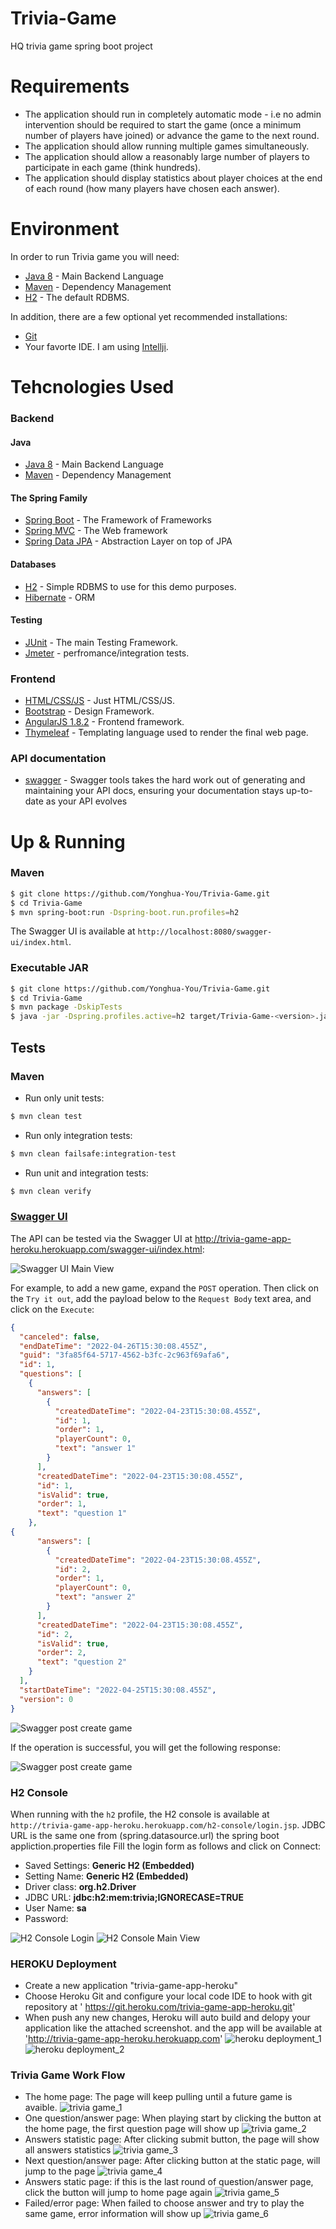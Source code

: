 # Trivia-Game
HQ trivia game spring boot project
# Requirements
- The application should run in completely automatic mode - i.e no admin intervention should be required to start the game (once a minimum number of players have joined) or advance the game to the next round.
- The application should allow running multiple games simultaneously.
- The application should allow a reasonably large number of players to participate in each game (think hundreds).
- The application should display statistics about player choices at the end of each round (how many players have chosen each answer).

# Environment

In order to run Trivia game you will need:

* [Java 8](http://www.oracle.com/technetwork/java/javase/overview/java8-2100321.html) - Main Backend Language
* [Maven](https://maven.apache.org/) - Dependency Management
* [H2](https://www.h2database.com/html/main.html) - The default RDBMS.

In addition, there are a few optional yet recommended installations:

* [Git](https://git-scm.com)
* Your favorte IDE. I am using [Intellji](https://www.jetbrains.com/idea/).

# Tehcnologies Used

### Backend

#### Java

* [Java 8](http://www.oracle.com/technetwork/java/javase/overview/java8-2100321.html) - Main Backend Language
* [Maven](https://maven.apache.org/) - Dependency Management

#### The Spring Family

* [Spring Boot](https://projects.spring.io/spring-boot/) - The Framework of Frameworks
* [Spring MVC](https://docs.spring.io/spring/docs/current/spring-framework-reference/web.html) - The Web framework
* [Spring Data JPA](https://docs.spring.io/spring-data/jpa/docs/current/reference/html/) - Abstraction Layer on top of JPA

#### Databases

* [H2](http://www.h2database.com/html/main.html) - Simple RDBMS to use for this demo purposes.
* [Hibernate](http://findbugs.sourceforge.net) - ORM

#### Testing

* [JUnit](http://junit.org/junit5/) - The main Testing Framework.
* [Jmeter](https://jmeter.apache.org) - perfromance/integration tests.


### Frontend

* [HTML/CSS/JS](https://en.wikipedia.org/wiki/HTML) - Just HTML/CSS/JS. 
* [Bootstrap](http://getbootstrap.com/2.3.2/) - Design Framework.
* [AngularJS 1.8.2](https://angularjs.org) - Frontend framework.
* [Thymeleaf](http://www.thymeleaf.org) - Templating language used to render the final web page.

### API documentation
* [swagger](https://swagger.io/tools/swagger-ui/) - Swagger tools takes the hard work out of generating and maintaining your API docs, ensuring your documentation stays up-to-date as your API evolves


# Up & Running
### Maven
```bash
$ git clone https://github.com/Yonghua-You/Trivia-Game.git
$ cd Trivia-Game
$ mvn spring-boot:run -Dspring-boot.run.profiles=h2
```
The Swagger UI is available at `http://localhost:8080/swagger-ui/index.html`.

### Executable JAR
```bash
$ git clone https://github.com/Yonghua-You/Trivia-Game.git
$ cd Trivia-Game
$ mvn package -DskipTests
$ java -jar -Dspring.profiles.active=h2 target/Trivia-Game-<version>.jar
```

## Tests
### Maven
* Run only unit tests:
```bash
$ mvn clean test
```
* Run only integration tests:
```bash
$ mvn clean failsafe:integration-test
```
* Run unit and integration tests:
```bash
$ mvn clean verify
```
### [Swagger UI](http://trivia-game-app-heroku.herokuapp.com/swagger-ui/index.html)

The API can be tested via the Swagger UI at http://trivia-game-app-heroku.herokuapp.com/swagger-ui/index.html:

![Swagger UI Main View](/readme/swagger_main_view.png)

For example, to add a new game, expand the `POST` operation. Then click on the `Try it out`, add the payload below to the `Request Body` text area, and click on the `Execute`:
```json
{
  "canceled": false,
  "endDateTime": "2022-04-26T15:30:08.455Z",
  "guid": "3fa85f64-5717-4562-b3fc-2c963f69afa6",
  "id": 1,
  "questions": [
    {
      "answers": [
        {
          "createdDateTime": "2022-04-23T15:30:08.455Z",
          "id": 1,
          "order": 1,
          "playerCount": 0,
          "text": "answer 1"
        }
      ],
      "createdDateTime": "2022-04-23T15:30:08.455Z",
      "id": 1,
      "isValid": true,
      "order": 1,
      "text": "question 1"
    },
{
      "answers": [
        {
          "createdDateTime": "2022-04-23T15:30:08.455Z",
          "id": 2,
          "order": 1,
          "playerCount": 0,
          "text": "answer 2"
        }
      ],
      "createdDateTime": "2022-04-23T15:30:08.455Z",
      "id": 2,
      "isValid": true,
      "order": 2,
      "text": "question 2"
    }
  ],
  "startDateTime": "2022-04-25T15:30:08.455Z",
  "version": 0
}
```
![Swagger post create game](/readme/swagger_post_create_game.png)

If the operation is successful, you will get the following response:

![Swagger post create game](/readme/swagger_post_create_game_response.png)

### H2 Console
When running with the `h2` profile, the H2 console is available at `http://trivia-game-app-heroku.herokuapp.com/h2-console/login.jsp`.
JDBC URL is the same one from (spring.datasource.url) the spring boot appliction.properties file
Fill the login form as follows and click on Connect:
* Saved Settings: **Generic H2 (Embedded)**
* Setting Name: **Generic H2 (Embedded)**
* Driver class: **org.h2.Driver**
* JDBC URL: **jdbc:h2:mem:trivia;IGNORECASE=TRUE**
* User Name: **sa**
* Password:

![H2 Console Login](/readme/h2_login.png)
![H2 Console Main View](/readme/h2_query.png)

### HEROKU Deployment
* Create a new application "trivia-game-app-heroku"
* Choose Heroku Git and configure your local code IDE to hook with git repository at '
https://git.heroku.com/trivia-game-app-heroku.git'
* When push any new changes, Heroku will auto build and delopy your application like the attached screenshot. and the app will be available at 'http://trivia-game-app-heroku.herokuapp.com'
![heroku deployment_1](/readme/heroku_git_repository.png)
![heroku deployment_2](/readme/heroku_activity.png)


### Trivia Game Work Flow
* The home page: The page will keep pulling until a future game is avaible.
![trivia game_1](/readme/trivia_game_home.png)
* One question/answer page: When playing start by clicking the button at the home page, the first question page will show up
![trivia game_2](/readme/trivia_game_question_1.png)
* Answers statistic page: After clicking submit button, the page will show all answers statistics 
![trivia game_3](/readme/trivia_game_question_1_stat.png)
* Next question/answer page: After clicking button at the static page, will jump to the page
![trivia game_4](/readme/trivia_game_question_2.png)
* Answers static page: if this is the last round of question/answer page, click the button will jump to home page again
![trivia game_5](/readme/trivia_game_question_2_stat.png)
* Failed/error page: When failed to choose answer and try to play the same game, error information will show up
![trivia game_6](/readme/trivia_game_fail_error.png)
